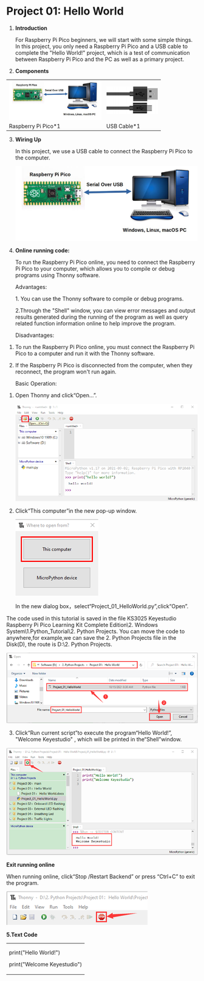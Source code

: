 # Project 01: Hello World

1.  **Introduction**
    
    For Raspberry Pi Pico beginners, we will start with some simple
    things. In this project, you only need a Raspberry Pi Pico and a USB
    cable to complete the "Hello World\!" project, which is a test of
    communication between Raspberry Pi Pico and the PC as well as a
    primary project.

2.  **Components**

<table>
<tbody>
<tr class="odd">
<td><img src="https://raw.githubusercontent.com/keyestudio/KS3025-KS3025F-Keyestudio-Raspberry-Pi-Pico-Learning-Kit-Complete-Edition-Python/master/media/8ea81d60b8e2132c358041235490b7d5.jpeg" style="width:2.52639in;height:1.07222in" /></td>
<td><img src="https://raw.githubusercontent.com/keyestudio/KS3025-KS3025F-Keyestudio-Raspberry-Pi-Pico-Learning-Kit-Complete-Edition-Python/master/media/3bdcc62cfa661d2b860a76e28537e21e.png" style="width:1.41667in;height:0.76042in" /></td>
</tr>
<tr class="even">
<td>Raspberry Pi Pico*1</td>
<td>USB Cable*1</td>
</tr>
</tbody>
</table>

3.  **Wiring Up**
    
    In this project, we use a USB cable to connect the Raspberry Pi Pico
    to the computer.
    
    ![](/media/8ea81d60b8e2132c358041235490b7d5.jpeg)

4.  **Online running code:**
    
    To run the Raspberry Pi Pico online, you need to connect the
    Raspberry Pi Pico to your computer, which allows you to compile or
    debug programs using Thonny software.  
    
    Advantages:
    
    1\. You can use the Thonny software to compile or debug programs.
    
    2.Through the "Shell" window, you can view error messages and output
    results generated during the running of the program as well as query
    related function information online to help improve the program.  
    
    Disadvantages:

<!-- end list -->

1.  To run the Raspberry Pi Pico online, you must connect the Raspberry
    Pi Pico to a computer and run it with the Thonny software.  

<!-- end list -->

2.  If the Raspberry Pi Pico is disconnected from the computer, when
    they reconnect, the program won't run again.  
    
    Basic Operation:

<!-- end list -->

1.  Open Thonny and click“Open...”.
    
    ![](/media/b65264767d6ff04d5f3530b8eebe218c.png)

2.  Click“This computer”in the new pop-up window.
    
    ![](/media/5bdbc66ef89b41a53e46696c07b2c282.png)
    
    In the new dialog
    box，select“Project\_01\_HelloWorld.py”,click“Open”.

The code used in this tutorial is saved in the file KS3025 Keyestudio
Raspberry Pi Pico Learning Kit Complete Edition\\2. Windows
System\\1.Python\_Tutorial\\2. Python Projects. You can move the code to
anywhere,for example,we can save the 2. Python Projects file in the
Disk(D), the route is D:\\2. Python Projects.

![](/media/9b61f563870ec1235e6cc48ca748cec5.png)

3.  Click“Run current script”to execute the program“Hello World\!”,
    "Welcome Keyestudio" , which will be printed in the“Shell”window.

![](/media/39eb24657c5733544944dd643640a61d.png)

**Exit running online**

When running online, click“Stop /Restart Backend” or press “Ctrl+C” to
exit the program.  

![](/media/dc2a210535724a7d601b5ad8b02ca8ed.png)

**5.Text Code**

<table>
<tbody>
<tr class="odd">
<td><p>print("Hello World!")</p>
<p>print("Welcome Keyestudio")</p></td>
</tr>
</tbody>
</table>
